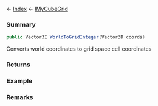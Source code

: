 ← [Index](Api-Index) ← [IMyCubeGrid](VRage.Game.ModAPI.Ingame.IMyCubeGrid)

### Summary

```csharp
public Vector3I WorldToGridInteger(Vector3D coords)
```

Converts world coordinates to grid space cell coordinates

### Returns

### Example

### Remarks

